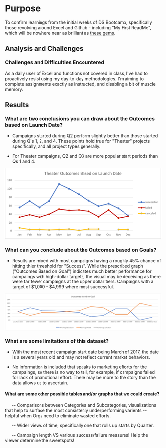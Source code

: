 <!---
these are the  tags necessary to comment out! 
-->


<!---# Kickstarting with Excel-->

<!---# Overview of Project-->

<!---## Module 1 Challenge - Anlysis and Summary of Kickstarter Fundraising Data -->

# Purpose

To confirm learnings from the initial weeks of DS Bootcamp, specifically those revolving around Excel and Github - including "My First ReadMe", which will be nowhere near as brilliant as [these gems](https://github.com/matiassingers/awesome-readme).

## Analysis and Challenges

<!---\### Analysis of Outcomes Based on Launch Date-->

<!---\\### Analysis of Outcomes Based on Goals-->

### Challenges and Difficulties Encountered

As a daily user of Excel and functions not covered in class, I've had to proactively resist using my day-to-day methodologies. I'm aiming to complete assignments exactly as instructed, and disabling a bit of muscle memory.

## Results

### What are two conclusions you can draw about the Outcomes based on Launch Date?

- Campaigns started during Q2 perform slightly better than those started during Q's 1, 2, and 4.  These points hold true for "Theater" projects specifically, and all project types 	generally.

- For Theater campaigns, Q2 and Q3 are more popular start periods than Qs 1 and 4.

![blah](https://raw.githubusercontent.com/ChasVC/kickstarter-analysis/main/Resources/Theater_Outcomes_vs_Launch.png)

### What can you conclude about the Outcomes based on Goals?

- Results are mixed with most campaigns having a roughly 45% chance of hitting thier threshold for "Success". While the prescribed graph ("Outcomes Based on Goal") indicates much better performance for campaings with high-dollar targets, the visual may be deceiving as there were far fewer campaigns at the upper dollar tiers. Campaigns with a target of $1,000 - $4,999 where most successful.

![This Graph](https://raw.githubusercontent.com/ChasVC/kickstarter-analysis/main/Resources/Outcomes_vs_Goals.png)

### What are some limitations of this dataset?

- With the most recent campaign start date being March of 2017, the date is a several years old and may not reflect current market behaviors.

- No information is included that speaks to marketing efforts for the campaings, so there is no way to tell, for example, if campaigns failed for lack of promotional effort. There may be more to the story than the data allows us to ascertain.


#### What are some other possible tables and/or graphs that we could create?

`	`-- Comparisons between Categories and Subcategories, visualizations that help to surface the most consistenly underperforming varients -- helpful when Orgs need to eliminate wasted 	efforts.

`	`-- Wider views of time, specifically one that rolls up starts by Quarter.

`	`-- Campaign length VS various success/failure measures! Help the viewer determine the sweetspots!


